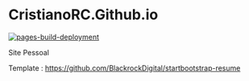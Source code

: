 # CristianoRC.Github.io

[![pages-build-deployment](https://github.com/CristianoRC/CristianoRC.Github.io/actions/workflows/pages/pages-build-deployment/badge.svg?branch=master)](https://github.com/CristianoRC/CristianoRC.Github.io/actions/workflows/pages/pages-build-deployment)

Site Pessoal

Template : https://github.com/BlackrockDigital/startbootstrap-resume
